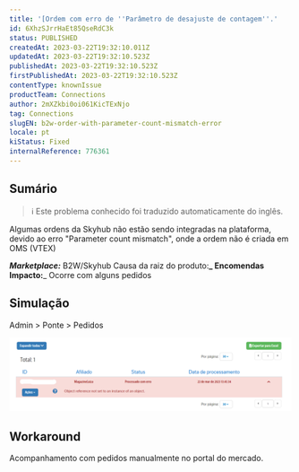 ```yaml
---
title: '[Ordem com erro de ''Parâmetro de desajuste de contagem''.'
id: 6XhzSJrrHaEt85QseRdC3k
status: PUBLISHED
createdAt: 2023-03-22T19:32:10.011Z
updatedAt: 2023-03-22T19:32:10.523Z
publishedAt: 2023-03-22T19:32:10.523Z
firstPublishedAt: 2023-03-22T19:32:10.523Z
contentType: knownIssue
productTeam: Connections
author: 2mXZkbi0oi061KicTExNjo
tag: Connections
slugEN: b2w-order-with-parameter-count-mismatch-error
locale: pt
kiStatus: Fixed
internalReference: 776361
---
```


## Sumário

>ℹ️ Este problema conhecido foi traduzido automaticamente do inglês.


Algumas ordens da Skyhub não estão sendo integradas na plataforma, devido ao erro "Parameter count mismatch", onde a ordem não é criada em OMS (VTEX)

_**Marketplace:**_ B2W/Skyhub
Causa da raiz do produto:**_ Encomendas
Impacto:**_ Ocorre com alguns pedidos


##

## Simulação


Admin > Ponte > Pedidos

 ![](https://raw.githubusercontent.com/vtexdocs/known-issues/refs/heads/main/docs/pt/known-issues/Connections/ordem-com-erro-de-parametro-de-desajuste-de-contagem_1.png)


##

## Workaround


Acompanhamento com pedidos manualmente no portal do mercado.




